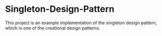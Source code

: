 # Singleton-Design-Pattern
 This project is an example implementation of the singleton design pattern, which is one of the creational design patterns.
